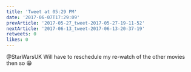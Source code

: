 ```yaml
---
title: 'Tweet at 05:29 PM'
date: '2017-06-07T17:29:09'
prevArticle: '2017-05-27_tweet-2017-05-27-19-11-52'
nextArticle: '2017-06-13_tweet-2017-06-13-20-37-19'
retweets: 0
likes: 0
---
```

@StarWarsUK Will have to reschedule my re-watch of the other movies then so 😁